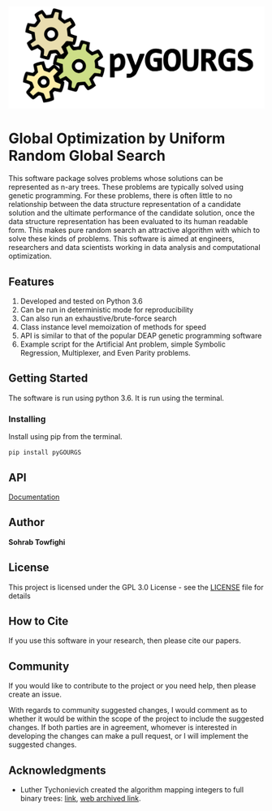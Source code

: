 ![Binoculars](image/pyGOURGS.svg)

# Global Optimization by Uniform Random Global Search

This software package solves problems whose solutions can be represented as 
n-ary trees. These problems are typically solved using genetic programming. 
For these problems, there is often little to no relationship between the data
structure representation of a candidate solution and the ultimate performance of 
the candidate solution, once the data structure representation has been 
evaluated to its human readable form. This makes pure random search an 
attractive algorithm with which to solve these kinds of problems. This software 
is aimed at engineers, researchers and data scientists working in data analysis 
and computational optimization.

## Features 

1. Developed and tested on Python 3.6
2. Can be run in deterministic mode for reproducibility
3. Can also run an exhaustive/brute-force search
4. Class instance level memoization of methods for speed
5. API is similar to that of the popular DEAP genetic programming software
6. Example script for the Artificial Ant problem, simple Symbolic Regression, Multiplexer, and Even Parity problems.

## Getting Started

The software is run using python 3.6. It is run using the terminal.


### Installing

Install using pip from the terminal.

```
pip install pyGOURGS
```

## API

[Documentation](https://pysrurgs.github.io/pyGOURGS/)

## Author

**Sohrab Towfighi**

## License

This project is licensed under the GPL 3.0 License - see the [LICENSE](LICENSE.txt) file for details

## How to Cite

If you use this software in your research, then please cite our papers.

## Community

If you would like to contribute to the project or you need help, then please create an issue.

With regards to community suggested changes, I would comment as to whether it would be within the scope of the project to include the suggested changes. If both parties are in agreement, whomever is interested in developing the changes can make a pull request, or I will implement the suggested changes.

## Acknowledgments

* Luther Tychonievich created the algorithm mapping integers to full binary trees: [link](https://www.cs.virginia.edu/luther/blog/posts/434.html), [web archived link](http://web.archive.org/web/20190908010319/https://www.cs.virginia.edu/luther/blog/posts/434.html).
